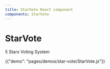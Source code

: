 ```yaml
---
title: StarVote React component
components: StarVote
---
```


# StarVote

<p class="description">5 Stars Voting System</p>

{{"demo": "pages/demos/star-vote/StarVote.js"}}

